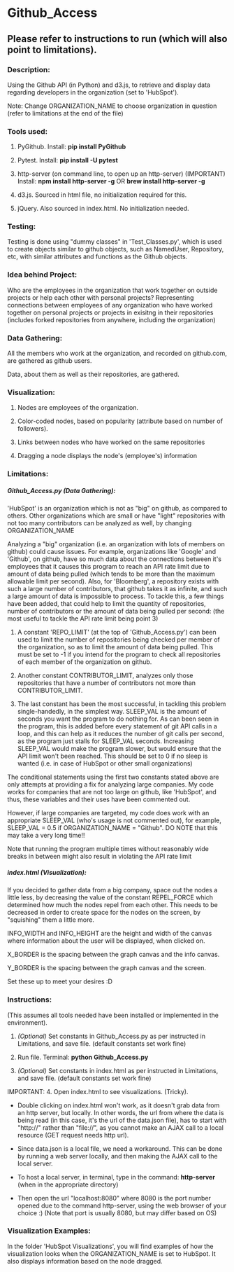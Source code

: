 # Github_Access


## Please refer to instructions to run (which will also point to limitations).

### Description:
Using the Github API (in Python) and d3.js, to retrieve and display data regarding developers in the organization (set to 'HubSpot').

Note: Change ORGANIZATION_NAME to choose organization in question (refer to limitations at the end of the file)


### Tools used:
1. PyGithub.
   Install: **pip install PyGithub**

2. Pytest.
   Install: **pip install -U pytest**

3. http-server (on command line, to open up an http-server) (IMPORTANT)
   Install: **npm install http-server -g** OR **brew install http-server -g**

4. d3.js.
   Sourced in html file, no initialization required for this.

5. jQuery.
   Also sourced in index.html. No initialization needed.


### Testing:
Testing is done using "dummy classes" in 'Test_Classes.py', which is used to create objects similar to github objects, such as NamedUser, Repository, etc, with similar attributes and functions as the Github objects.


### Idea behind Project:
Who are the employees in the organization that work together on outside projects or help each other with personal projects?
Representing connections between employees of any organization who have worked together on personal projects or projects in exisitng in their repositories (includes forked repositories from anywhere, including the organization)

### Data Gathering:
All the members who work at the organization, and recorded on github.com, are gathered as github users.

Data, about them as well as their repositories, are gathered.


### Visualization:
1. Nodes are employees of the organization.

2. Color-coded nodes, based on popularity (attribute based on number of followers).

3. Links between nodes who have worked on the same repositories

4. Dragging a node displays the node's (employee's) information


### Limitations:

##### Github_Access.py (Data Gathering):

'HubSpot' is an organization which is not as "big" on github, as compared to others. Other organizations which are small or have "light" repositories with not too many contributors can be analyzed as well, by changing ORGANIZATION_NAME

Analyzing a "big" organization (i.e. an organization with lots of members on github) could cause issues. For example, organizations like 'Google' and 'Github', on github, have so much data about the connections between it's employees that it causes this program to reach an API rate limit due to amount of data being pulled (which tends to be more than the maximum allowable limit per second). Also, for 'Bloomberg', a repository exists with such a large number of contributors, that github takes it as infinite, and such a large amount of data is impossible to process. To tackle this, a few things have been added, that could help to limit the quantity of repositories, number of contributors or the amount of data being pulled per second: (the most useful to tackle the API rate limit being point 3)

1. A constant 'REPO_LIMIT' (at the top of 'Github_Access.py') can been used to limit the number of repositories being checked per member of the organization, so as to limit the amount of data being pulled. This must be set to -1 if you intend for the program to check all repositories of each member of the organization on github.

2. Another constant CONTRIBUTOR_LIMIT, analyzes only those repositories that have a number of contributors not more than CONTRIBUTOR_LIMIT.

3. The last constant has been the most successful, in tackling this problem single-handedly, in the simplest way. SLEEP_VAL is the amount of seconds you want the program to do nothing for. As can been seen in the program, this is added before every statement of git API calls in a loop, and this can help as it reduces the number of git calls per second, as the program just stalls for SLEEP_VAL seconds. Increasing SLEEP_VAL would make the program slower, but would ensure that the API limit won't been reached. This should be set to 0 if no sleep is wanted (i.e. in case of HubSpot or other small organizations)

The conditional statements using the first two constants stated above are only attempts at providing a fix for analyzing large companies. My code works for companies that are not too large on github, like 'HubSpot', and thus, these variables and their uses have been commented out.

However, if large companies are targeted, my code does work with an appropriate SLEEP_VAL (who's usage is not commented out), for example, SLEEP_VAL = 0.5 if ORGANIZATION_NAME = "Github". DO NOTE that this may take a very long time!!

Note that running the program multiple times without reasonably wide breaks in between might also result in violating the API rate limit


##### index.html (Visualization):

If you decided to gather data from a big company, space out the nodes a little less, by decreasing the value of the constant REPEL_FORCE which determined how much the nodes repel from each other. This needs to be decreased in order to create space for the nodes on the screen, by "squishing" them a little more.

INFO_WIDTH and INFO_HEIGHT are the height and width of the canvas where information about the user will be displayed, when clicked on.

X_BORDER is the spacing between the graph canvas and the info canvas.

Y_BORDER is the spacing between the graph canvas and the screen.

Set these up to meet your desires :D


### Instructions:
(This assumes all tools needed have been installed or implemented in the environment).

1. *(Optional)* Set constants in Github_Access.py as per instructed in Limitations, and save file. (default constants set work fine)

2. Run file.
Terminal: **python Github_Access.py**

3. *(Optional)* Set constants in index.html as per instructed in Limitations, and save file. (default constants set work fine)

  IMPORTANT:
4. Open index.html to see visualizations. (Tricky).
   - Double clicking on index.html won't work, as it doesn't grab data from an http server, but locally. In other words, the url from where the data is being read (in this case, it's the url of the data.json file), has to start with "http://" rather than "file://", as you cannot make an AJAX call to a local resource (GET request needs http url).

   - Since data.json is a local file, we need a workaround. This can be done by running a web server locally, and then making the AJAX call to the local server.

   - To host a local server, in terminal, type in the command: **http-server** (when in the appropriate directory)

   - Then open the url "localhost:8080" where 8080 is the port number opened due to the command http-server, using the web browser of your choice :) (Note that port is usually 8080, but may differ based on OS)

### Visualization Examples:

In the folder 'HubSpot Visualizations', you will find examples of how the visualization looks when the ORGANIZATION_NAME is set to HubSpot.
It also displays information based on the node dragged.
